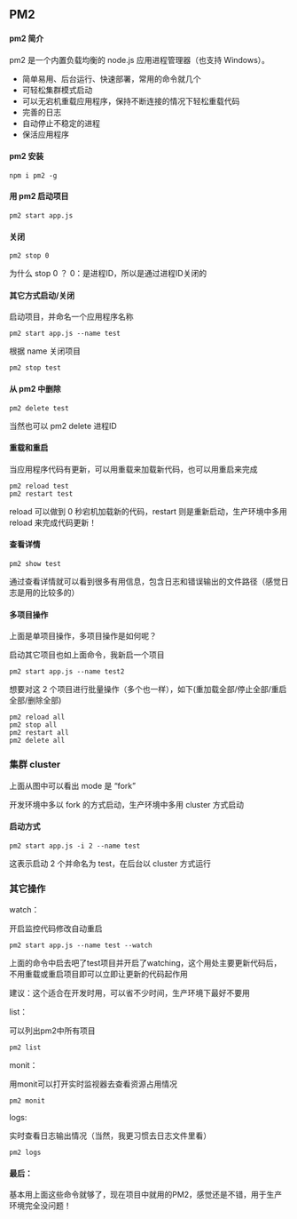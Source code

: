 ## PM2

#### pm2 简介

pm2 是一个内置负载均衡的 node.js 应用进程管理器（也支持 Windows）。

* 简单易用、后台运行、快速部署，常用的命令就几个
* 可轻松集群模式启动
* 可以无宕机重载应用程序，保持不断连接的情况下轻松重载代码
* 完善的日志
* 自动停止不稳定的进程
* 保活应用程序

#### pm2 安装

```
npm i pm2 -g
```

#### 用 pm2 启动项目

```
pm2 start app.js
```

#### 关闭

```
pm2 stop 0
```

为什么 stop 0 ？ 0：是进程ID，所以是通过进程ID关闭的

#### 其它方式启动/关闭

启动项目，并命名一个应用程序名称

```
pm2 start app.js --name test
```

根据 name 关闭项目

```
pm2 stop test
```

#### 从 pm2 中删除

```
pm2 delete test
```

当然也可以 pm2 delete 进程ID

#### 重载和重启

当应用程序代码有更新，可以用重载来加载新代码，也可以用重启来完成

```
pm2 reload test
pm2 restart test
```

reload 可以做到 0 秒宕机加载新的代码，restart 则是重新启动，生产环境中多用 reload 来完成代码更新！

#### 查看详情

```
pm2 show test
```

通过查看详情就可以看到很多有用信息，包含日志和错误输出的文件路径（感觉日志是用的比较多的）　

#### 多项目操作

上面是单项目操作，多项目操作是如何呢？

启动其它项目也如上面命令，我新启一个项目

```
pm2 start app.js --name test2
```

想要对这 2 个项目进行批量操作（多个也一样），如下(重加载全部/停止全部/重启全部/删除全部)

```
pm2 reload all
pm2 stop all
pm2 restart all
pm2 delete all
```

### 集群 cluster

上面从图中可以看出 mode 是 “fork”

开发环境中多以 fork 的方式启动，生产环境中多用 cluster 方式启动

#### 启动方式

```
pm2 start app.js -i 2 --name test
```

这表示启动 2 个并命名为 test，在后台以 cluster 方式运行

### 其它操作

watch：

开启监控代码修改自动重启

```
pm2 start app.js --name test --watch
```

上面的命令中启去吧了test项目并开启了watching，这个用处主要更新代码后，不用重载或重启项目即可以立即让更新的代码起作用

建议：这个适合在开发时用，可以省不少时间，生产环境下最好不要用

list：

可以列出pm2中所有项目

```
pm2 list
```

monit：

用monit可以打开实时监视器去查看资源占用情况

```
pm2 monit
```


logs:

实时查看日志输出情况（当然，我更习惯去日志文件里看）

```
pm2 logs
```

#### 最后：

基本用上面这些命令就够了，现在项目中就用的PM2，感觉还是不错，用于生产环境完全没问题！